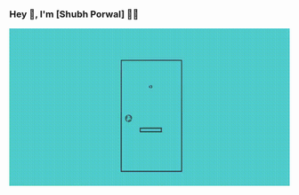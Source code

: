 ### Hey 👋, I'm [Shubh Porwal] 👨‍💻

<div align="center">
<img hight="300" width="700" alt="GIF" align="center" src="https://github.com/shubh73/shubh73/blob/main/hey.gif">
</div>

</br>
</br>
</br>
